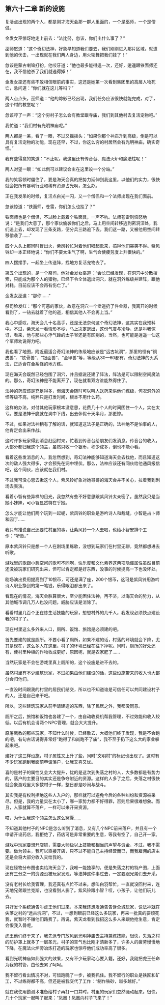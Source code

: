 ## 第六十二章 新的设施


复活点出现的两个人，都是刚才海天会那一群人里面的，一个是巫师，一个是僧侣。

金发女巫惊讶地走上前去：“法比努，忽该，你们出什么事了？”

巫师怒道：“这个奇幻法神，好象早知道我们要去，我们刚刚进入那片区域，就遭到他的伏击，一出现就在我们两人身边，用火轮舞把我们挂了！”

忽该是蒙古喇嘛打扮，他咬牙道：“他也最多能得逞一次，还好，逍遥跟铁面师还在，我不信他杀了我们就逃得掉！”

金发女巫还有些不敢相信眼前的事实，这还是她第一次看到集团里的高层人物死亡，急问道：“你们就在这儿等吗？”

两人点点头，巫师道：“他的踪影已经出现，我们任务应该很快就能完成，对了，这个村的教堂呢？”

忽该哼了一声：“这个穷村子怎么会有教堂跟寺庙，我们到其他村去复活宠物吧。”

我忙道：“我们村有光明神庙呢。”

两人都是一呆，看了一眼，不过又摇摇头：“如果你那个神庙升到高级，倒是可以具有复活宠物的功能，现在还早，不过，你这么穷的村居然会有光明神庙，确实奇怪。”

我有些得意的笑道：“不止呢，我这里还有传音台、魔法火炉和魔法柱呢！”

两人对望一眼：“如此倒可以建议会主在这里设一个分站。”

我的笑容顿时僵住了，要是海天会真的把势力延伸到我这里，以他们的实力，很快就会把所有暴利行业和稀有资源占光啊，怎么办。

正在我发呆的时候，复活点白光一闪，又一个僧侣和一个法师出现在我们面前。

忽该惊道：“铁面师，苍雷，你们怎么也挂了？”

铁面师也是个僧侣，不过脸上戴着个铁面具，一声不吭。法师苍雷则恼怒地说：“是我们大意了，那个家伙偷袭你们之后，马上用空间转移逃到密洞深处，我们追上去，却发现了三条支路，便分兵三路追下去。我们这一路，又被他用空间转移偷袭了……”

四个人头上都同时冒出火，紫风铃忙对着他们唱起歌来，搞得他们哭笑不得。紫风铃却一本正经地说：“你们不要太生气了啊，生气会使疲劳度上升很快的。”

四人摆摆手，一起坐上传送阵，找地方复活宠物去了。

第五个出现的，是一个祭司，他对金发女巫道：“会长已经发现，在洞穴中分散搜索，只能成为那个人的猎物，已经下令全体退出洞穴，就在洞外练级并建阵，跟他对耗。目前应该不会再有伤亡了。”

金发女巫道：“那你……”

祭司脸发红：“那个可恶的家伙，故意在洞穴一个岔道扔了件金器，我离开的时候看到了，一钻去就着了他的道，相信其他人不会再上当。”

我心中感叹，海天会几十名高手，还是无法奈何这个奇幻法神，这其实在我预料中。不过，紫天龙一看情形不秒，马上决定退出，这份气度与冷静，还是叫我惊讶，看来，他与那些心浮气躁的太子爷还是有区别的，当然，也可能是逍遥一仙这个军师劝说得力吧。

我也看了地图，附近最适合奇幻法神的练级地应该是“远古坑洞”，那里的怪有“铜皮兽”、“铁骨兽”、“银面兽”、“金甲兽”等，等级从30—60都有，奇幻法神的火系法，正适合在金系怪的地方练。

现在海天会既然已经包围了洞穴，并且据说还建了阵法，阵法是可以限制空间魔法的。那么，奇幻法神是不能离开了，现在就看双方谁能熬得住了。

法神的药应该是充足得多，但海天会随时可以叫人送药来供他们练级，何况洞外的怪等级不高，纯粹只是打发时间，根本不用什么药。

这样的办法，对付其他玩家根本没意思，花费几十个人的时间困住一个人，实在太亏。要是法神干脆就在洞中下线，出去休假十天半月，那更惨。

不过，如果对法神稍有了解的话，就知道这法子是正确的，法神绝不是怕事的人，他肯定会出来作战。

这时许多玩家得到消息赶回村来，忙着到传音台给朋友们发消息。传音台的收入，大部分都归我这个领主，虽然只收一个银币，积少成多，倒也不能小看。

看着这些发消息的人，我忽然想到，奇幻法神能够知道海天会去找他，而且知道这次的敌人强大得多，才会预先在洞中埋伏。那么，法神应该还有同伙给他通风报信吧，这个同伙，应该就在我们村。

不过我可没心思去揪这个人，紫风铃好象对她哥哥的海天会并不关心，拉着我到剧场去表演。

看着小智有些异样的目光，我忽然有些不好意思跟紫风铃太亲密了。虽然我只是当她小妹妹，可小智显然特在乎她。

怎么才能让他们两个玩到一起呢，紫风铃的职业是游吟诗人和裁缝，小智是占卜师和园丁……

我只有推说自己还要忙村里的事，让紫风铃一个人去唱，也给小智安排个工作：“听歌。”

原本紫风铃只是想一个人在剧场里练歌，没想到玩家们在村里无聊，竟然都想进去听歌。

游戏里的歌跟小憩空间的歌可不同啊，快乐度和文化素养这两项隐藏属性虽然目前还没被玩家们研究出来，但可以肯定都是好东西，没事的时候提高一下也没坏处。

剧场演出费用提高到了10银币，可还是满了座，200个银币，这可是紫风铃用游吟诗人职业挣到的第一笔钱，乐得眼泪都出来了。

看现在的情况，海天会胜算很大，至少能困住法神，再不济，以海天会的势力，从其他城市调几万人也没问题，威胁应该是消除了。

看看村里几百个正在练生活技能的玩家，想想村外的几千人，我发现必须快点建设我的村子了。

现在村里这么多外来人口，厕所、饭馆、旅馆是必须建的吧。

首先要建的就是厕所。不要小看了厕所，如果不建的话，村落的环境就会下降，尤其是现在，这么多人在这里，村子的环境已经在往下掉呢。同时，厕所的好处还有，使村里种植的作物收成更好，原因呢，就是农家肥了……

当然玩家是不会在游戏里真上厕所的，这个设施是进不去的。

虽然村里有不少建筑玩家，不过如果由他们建设的话，这些设施带来的收入也大部分会归他们。

一直没时间跟我的村里的居民们结交，所以也不知道谁是可信任可以共同建设村子的人，还是自己来干吧。

所以，这些建筑玩家从前申请建造的东西，除了民居之外，我都没同意。

厕所之后，旅馆和饭馆也各建了一个，由自动收费机帮我管理，不过效能和收入较低。以后有机会请两个NPC管理，就会大大提升。

原屠鹰教的那些玩家，不知什么时候，已经散去，大概他们终于发现，我是不会跑的吧，有句古话说得非常好“跑得了和尚跑不了庙”，我不至于扔下这么大的家业躲起来吧。

建好了这三样设施，村子属性又上升了些，同时“文明村”的标记也出现了。这时有不少玩家跑到我面前申请落户，让我又喜又忧。

喜的是村子的属性又会大大提升，忧的是这次到失落之村的人，大多数都是有势力的，落户的主要目的其实还是争夺附近的资源。这样的人多了之后，失落之村很快就会象游戏里大多数村子一样，整日都是吵闹与战斗。

其实我是有权利拒绝这些人入户的，那样就可以避免今后的各种纠纷和资源被采尽。但是，我的力量实在太小了，哪一家势力都不好得罪，否则后果很难想象。而且，人家就算不落户，一样可以来开采资源。

哎，为什么我这个领主怎么这么窝囊……

不知道其他村子的NPC是怎么听到了消息，又有几个NPC前来落户，并且有一个申请开设药店，我拒绝了，药店可是非常重要的生意，等我有空了，自己开一家。

游戏中玩家要想开店铺，需要大师级以上技能和相当的声望与资金，不过，我不需要。做为领主，我可以直接开店，只不过不能自己主持经营而已，而我雇佣的店主还是会将大部分收入交给我的。

现在怪物分布图也卖给海天会了，我唯一能独享的，便是失落之村的特产图，上面还有三分之一的资源没被玩家发现，等法神这件事过去，一定要跟兄弟们去开采。

没有老村长给我管理，我还真有点忙不过来，想叫白羽帮忙，一直就没回村来，连天地兄弟跟兰克斯，也没看到人影了。紫风铃跟小智？哎，小孩子，让他们玩儿去。

只好发个系统通告叫虎王他们过来，本来我还想发通告告诉全城玩家，说法神就在失落之村的“远古坑洞”，不过，一想到眼前已经这么多玩家，再来一批真的要烦死我，就暂时不赚他们路费了。再说，紫天龙看到我招这么多人来跟他抢生意，肯定会恨我入骨呢。

虎王他们终于来了，我先派专门放风到光明神庙去主持兼练技能，很快，失落之村的防护罩上就多了一层圣光，村子的空气也比刚才清新多了，许多人的疲劳慢慢地下降，在魔法火炉旁冶炼打造的玩家也惊呼他们成功率高了很多。

看到光明神庙如此强大的效果，又有不少玩家动心要入籍，还好，我刚把虎王任命为我的村管，由他去累了呵呵。

我不留行看出情况不对，可惜跑晚了一步，被我抓住。我不留行的职业是铁匠和矿工，不过练得都不高，但还是被我交代了工作：“制作铁砂，越多越好。”

就在我使用勘测术准备给村子再打一口井时，村里的玩家们忽然骚动起来，很快，几十个玩家一起叫了起来：“凤凰！凤凰向村子飞来了！”





